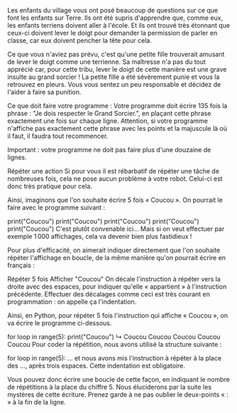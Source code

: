 Les enfants du village vous ont posé beaucoup de questions sur ce que font les enfants sur Terre. Ils ont été supris d'apprendre que, comme eux, les enfants terriens doivent aller à l'école. Et ils ont trouvé très étonnant que ceux-ci doivent lever le doigt pour demander la permission de parler en classe, car eux doivent pencher la tête pour cela.

Ce que vous n'aviez pas prévu, c'est qu'une petite fille trouverait amusant de lever le doigt comme une terrienne. Sa maîtresse n'a pas du tout apprécié car, pour cette tribu, lever le doigt de cette manière est une grave insulte au grand sorcier ! La petite fille a été sévèrement punie et vous la retrouvez en pleurs. Vous vous sentez un peu responsable et décidez de l'aider à faire sa punition.

Ce que doit faire votre programme :
Votre programme doit écrire 135 fois la phrase : "Je dois respecter le Grand Sorcier.", en plaçant cette phrase exactement une fois sur chaque ligne. Attention, si votre programme n'affiche pas exactement cette phrase avec les points et la majuscule là où il faut, il faudra tout recommencer.

Important : votre programme ne doit pas faire plus d'une douzaine de lignes.



Répéter une action
Si pour vous il est rébarbatif de répéter une tâche de nombreuses fois, cela ne pose aucun problème à votre robot. Celui-ci est donc très pratique pour cela.

Ainsi, imaginons que l'on souhaite écrire 5 fois « Coucou ». On pourrait le faire avec le programme suivant :

print("Coucou")
print("Coucou")
print("Coucou")
print("Coucou")
print("Coucou")
C'est plutôt convenable ici… Mais si on veut effectuer par exemple 1 000 affichages, cela va devenir bien plus fastidieux !

Pour plus d'efficacité, on aimerait indiquer directement que l'on souhaite répéter l'affichage en boucle, de la même manière qu'on pourrait écrire en français :

Répéter 5 fois
   Afficher "Coucou"
On décale l'instruction à répéter vers la droite avec des espaces, pour indiquer qu'elle « appartient » à l'instruction précédente. Effectuer des décalages comme ceci est très courant en programmation : on appelle ça l'indentation.

Ainsi, en Python, pour répéter 5 fois l'instruction qui affiche « Coucou », on va écrire le programme ci-dessous.

for loop in range(5):
   print("Coucou")
↳
Coucou
Coucou
Coucou
Coucou
Coucou
Pour coder la répétition, nous avons utilisé la structure suivante :

for loop in range(5):
   ...
et nous avons mis l'instruction à répéter à la place des ..., après trois espaces. Cette indentation est obligatoire.

Vous pouvez donc écrire une boucle de cette façon, en indiquant le nombre de répétitions à la place du chiffre 5. Nous éluciderons par la suite les mystères de cette écriture. Prenez garde à ne pas oublier le deux-points « : » à la fin de la ligne.